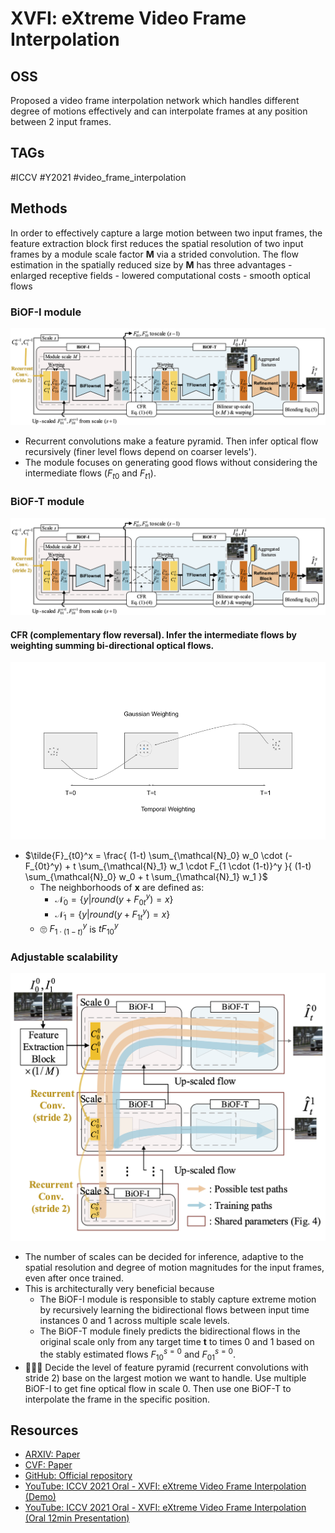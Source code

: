 # XVFI: eXtreme Video Frame Interpolation

## OSS

Proposed a video frame interpolation network which handles different degree of motions effectively and can interpolate frames at any position between 2 input frames.

## TAGs

#ICCV #Y2021 #video_frame_interpolation

## Methods

In order to effectively capture a large motion between two input frames, the feature extraction block first reduces the spatial resolution of two input frames by a module scale factor __M__ via a strided convolution. The flow estimation in the spatially reduced size by __M__ has three advantages
    - enlarged receptive fields
    - lowered computational costs
    - smooth optical flows

### BiOF-I module

![](./assets/architecture.png)

- Recurrent convolutions make a feature pyramid. Then infer optical flow recursively (finer level flows depend on coarser levels').
- The module focuses on generating good flows without considering the intermediate flows ($F_{t0}$ and $F_{t1}$).

### BiOF-T module

![](./assets/architecture.png)

#### CFR (complementary flow reversal). Infer the intermediate flows by weighting summing bi-directional optical flows.

![](./assets/cfr.png)

- $\tilde{F}_{t0}^x = \frac{ (1-t) \sum_{\mathcal{N}_0} w_0 \cdot (-F_{0t}^y) + t \sum_{\mathcal{N}_1} w_1 \cdot F_{1 \cdot (1-t)}^y }{ (1-t) \sum_{\mathcal{N}_0} w_0 + t \sum_{\mathcal{N}_1} w_1 }$
    - The neighborhoods of **x** are defined as:
        - $\mathcal{N}_0 = \{y | round(y + F_{0t}^y) = x\}$
        - $\mathcal{N}_1 = \{y | round(y + F_{1t}^y) = x\}$
    - 🙄 $F_{1 \cdot (1-t)}^y$ is $t F_{10}^y$


### Adjustable scalability

![](./assets/framework.png)

- The number of scales can be decided for inference, adaptive to the spatial resolution and degree of motion magnitudes for the input frames, even after once trained.
- This is architecturally very beneficial because
    - The BiOF-I module is responsible to stably capture extreme motion by recursively learning the bidirectional flows between input time instances 0 and 1 across multiple scale levels.
    - The BiOF-T module finely predicts the bidirectional flows in the original scale only from any target time __t__ to times 0 and 1 based on the stably estimated flows $F_{10}^{s=0}$ and $F_{01}^{s=0}$.
- 👨🏼‍🦲 Decide the level of feature pyramid (recurrent convolutions with stride 2) base on the largest motion we want to handle. Use multiple BiOF-I to get fine optical flow in scale 0. Then use one BiOF-T to interpolate the frame in the specific position.


## Resources

- [ARXIV: Paper](https://arxiv.org/abs/2103.16206)
- [CVF: Paper](https://openaccess.thecvf.com/content/ICCV2021/papers/Sim_XVFI_eXtreme_Video_Frame_Interpolation_ICCV_2021_paper.pdf)
- [GitHub: Official repository](https://github.com/JihyongOh/XVFI)
- [YouTube: ICCV 2021 Oral - XVFI: eXtreme Video Frame Interpolation (Demo)](https://youtu.be/5qAiffYFJh8)
- [YouTube: ICCV 2021 Oral - XVFI: eXtreme Video Frame Interpolation (Oral 12min Presentation)](https://youtu.be/igwy1TJQiRc)
